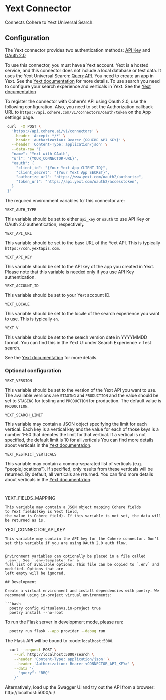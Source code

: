 # Yext Connector

Connects Cohere to Yext Universal Search.

## Configuration

The Yext connector provides two authentication
methods: [API Key](https://hitchhikers.yext.com/guides/get-started-yext-api/)
and [OAuth 2.0](https://hitchhikers.yext.com/guides/oauth-and-permission-scopes/01-oauth/)

To use this connector, you must have a Yext account. Yext is a hosted service, and this connector does not include a local database or test data. 
It uses the Yext Universal Search: [Query API](https://hitchhikers.yext.com/docs/contentdeliveryapis/search/universalsearch/#operation/query).
You need to create an app in Yext. See the [Yext documentation](https://hitchhikers.yext.com/guides/get-started-yext-api/02-create-an-app/) for more details.
To use search you need to configure your search experience and verticals in Yext. See the [Yext documentation](https://help.yext.com/hc/en-us/articles/17565006442907-Create-a-Search-Configuration)

To register the connector with Cohere's API using Oauth 2.0, use the following configuration.
Also, you need to set the Authorization callback URL to `https://api.cohere.com/v1/connectors/oauth/token` on the App settings page.
```bash
 curl  -X POST \
   'https://api.cohere.ai/v1/connectors' \
   --header 'Accept: */*' \
   --header 'Authorization: Bearer {COHERE-API-KEY}' \
   --header 'Content-Type: application/json' \
   --data-raw '{
   "name": "Yext with OAuth",
   "url": "{YOUR_CONNECTOR-URL}",
   "oauth": {
     "client_id": "{Your Yext App CLIENT-ID}",
     "client_secret": "{Your Yext App SECRET}",
     "authorize_url": "https://www.yext.com/oauth2/authorize",
     "token_url": "https://api.yext.com/oauth2/accesstoken",
   }
 }'
```


The required environment variables for this connector are:
```
YEXT_AUTH_TYPE
```
This variable should be set to either `api_key` or `oauth` to use API Key or OAuth 2.0 authentication, respectively.

```
YEXT_API_URL
```
This variable should be set to the base URL of the Yext API. This is typically `https://cdn.yextapis.com`.


```
YEXT_API_KEY
```
This variable should be set to the API key of the app you created in Yext.
Please note that this variable is needed only if you use API Key authentication.

```
YEXT_ACCOUNT_ID
```
This variable should be set to your Yext account ID.

```
YEXT_LOCALE
```
This variable should be set to the locale of the search experience you want to use. This is typically `en`.

```
YEXT_V
```
This variable should be set to the search version date in YYYYMMDD format. You can find this in the Yext UI under Search Experience > Test search.



See the [Yext documentation](https://hitchhikers.yext.com/docs/contentdeliveryapis/search/universalsearch/#operation/query) for more details.

### Optional configuration

```
YEXT_VERSION
```
This variable should be set to the version of the Yext API you want to use. 
The available versions are `STAGING` and `PRODUCTION` and the value should be set to `STAGING` for testing and `PRODUCTION` for production.
The default value is `PRODUCTION`.


```
YEXT_SEARCH_LIMIT
```
This variable may contain a JSON object specifying the limit for each vertical. 
Each key is a vertical key and the value for each of those keys is a number 1-50 that denotes the limit for that vertical. 
If a vertical is not specified, the default limit is 10 for all verticals
You can find more details about verticals in the [Yext documentation](https://hitchhikers.yext.com/tracks/search-backend/search130-vertical-level-config/01-verticals-overview/).
```
YEXT_RESTRICT_VERTICALS
```
This variable may contain a comma-separated list of verticals (e.g. "people,locations"). 
If specified, only results from these verticals will be returned.
By default, all verticals are returned.
You can find more details about verticals in the [Yext documentation](https://hitchhikers.yext.com/tracks/search-backend/search130-vertical-level-config/01-verticals-overview/).

```


```
YEXT_FIELDS_MAPPING
```
This variable may contain a JSON object mapping Cohere fields
to Yext fields(key is Yext field,
the value is Cohere field). If this variable is not set, the data will be returned as is.

```
YEXT_CONNECTOR_API_KEY
```
This variable may contain the API key for the Cohere connector. Don't set this variable if you are using OAuth 2.0 auth flow.


Environment variables can optionally be placed in a file called `.env`. See `.env-template` for a
full list of available options. This file can be copied to `.env` and modified. Options that are
left empty will be ignored.

## Development

Create a virtual environment and install dependencies with poetry. We recommend using in-project virtual environments:

```bash
  poetry config virtualenvs.in-project true
  poetry install --no-root
```

To run the Flask server in development mode, please run:

```bash
  poetry run flask --app provider --debug run
```

The Flask API will be bound to :code:`localhost:5000`.

```bash
  curl --request POST \
    --url http://localhost:5000/search \
    --header 'Content-Type: application/json' \
    --header 'Authorization: Bearer <CONNECTOR_API_KEY>' \
    --data '{
      "query": "BBQ"
    }'
```

Alternatively, load up the Swagger UI and try out the API from a browser: http://localhost:5000/ui/

